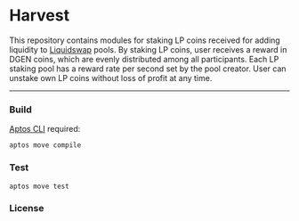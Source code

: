 # Harvest

This repository contains modules for staking LP coins received for adding liquidity to [Liquidswap](https://github.com/pontem-network/liquidswap) pools. By staking LP coins, user receives a reward in DGEN coins, which are evenly distributed among all participants. Each LP staking pool has a reward rate per second set by the pool creator. User can unstake own LP coins without loss of profit at any time.

---

### Build

[Aptos CLI](https://github.com/aptos-labs/aptos-core/releases) required:

    aptos move compile

### Test

    aptos move test

### License

